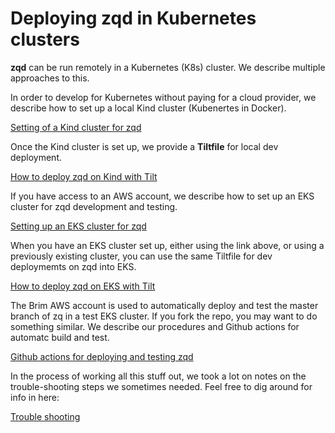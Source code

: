# Deploying zqd in Kubernetes clusters

**zqd** can be run remotely in a Kubernetes (K8s) cluster. We describe multiple approaches to this.

In order to develop for Kubernetes without paying for a cloud provider, we describe how to set up a local Kind cluster (Kubenertes in Docker).

[Setting of a Kind cluster for zqd](kind-setup.md)

Once the Kind cluster is set up, we provide a **Tiltfile** for local dev deployment. 

[How to deploy zqd on Kind with Tilt](dev-on-kind.md)

If you have access to an AWS account, we describe how to set up an EKS cluster for zqd development and testing.

[Setting up an EKS cluster for zqd](eks-setup.md)

When you have an EKS cluster set up, either using the link above, or using a previously existing cluster, you can use the same Tiltfile for dev deploymemts on zqd into EKS.

[How to deploy zqd on EKS with Tilt](dev-on-eks.md)

The Brim AWS account is used to automatically deploy and test the master branch of zq in a test EKS cluster. If you fork the repo, you may want to do something similar. We describe our procedures and Github actions for automatc build and test.

[Github actions for deploying and testing zqd](deploy-with-github-actions.md)

In the process of working all this stuff out, we took a lot on notes on the trouble-shooting steps we sometimes needed. Feel free to dig around for info in here:

[Trouble shooting](troubleshooting.md)


